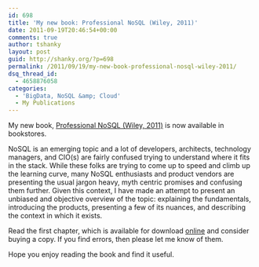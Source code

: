 ```yaml
---
id: 698
title: 'My new book: Professional NoSQL (Wiley, 2011)'
date: 2011-09-19T20:46:54+00:00
comments: true
author: tshanky
layout: post
guid: http://shanky.org/?p=698
permalink: /2011/09/19/my-new-book-professional-nosql-wiley-2011/
dsq_thread_id:
  - 4658876058
categories:
  - 'BigData, NoSQL &amp; Cloud'
  - My Publications
---
```

My new book, <a title="Professional NoSQL (Wiley, 2011)" href="http://www.amazon.com/Professional-NoSQL-Shashank-Tiwari/dp/047094224X/" target="_blank">Professional NoSQL (Wiley, 2011)</a> is now available in bookstores.

NoSQL is an emerging topic and a lot of developers, architects, technology managers, and CIO(s) are fairly confused trying to understand where it fits in the stack. While these folks are trying to come up to speed and climb up the learning curve, many NoSQL enthusiasts and product vendors are presenting the usual jargon heavy, myth centric promises and confusing them further. Given this context, I have made an attempt to present an unbiased and objective overview of the topic: explaining the fundamentals, introducing the products, presenting a few of its nuances, and describing the context in which it exists.

Read the first chapter, which is available for download <a title="Professional NoSQL (Wiley, 2011)" href="http://www.wiley.com/WileyCDA/WileyTitle/productCd-047094224X.html" target="_blank">online</a> and consider buying a copy. If you find errors, then please let me know of them.

Hope you enjoy reading the book and find it useful.